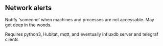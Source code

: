 ## Network alerts
Notify 'someone' when machines and processes are not accessable. May get
deep in the woods. 

Requires python3, Hubitat, mqtt, and eventually influxdb server and telegraf clients

